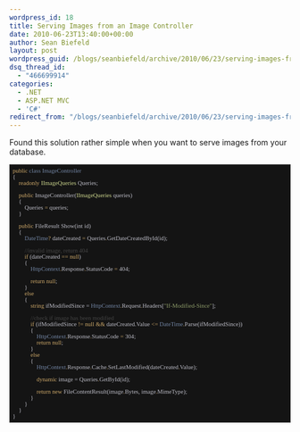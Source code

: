 ```yaml
---
wordpress_id: 18
title: Serving Images from an Image Controller
date: 2010-06-23T13:40:00+00:00
author: Sean Biefeld
layout: post
wordpress_guid: /blogs/seanbiefeld/archive/2010/06/23/serving-images-from-an-image-controller.aspx
dsq_thread_id:
  - "466699914"
categories:
  - .NET
  - ASP.NET MVC
  - 'C#'
redirect_from: "/blogs/seanbiefeld/archive/2010/06/23/serving-images-from-an-image-controller.aspx/"
---
```

Found this solution rather simple when you want to serve images from your database.

<pre style="overflow-x:scroll;background-color: #141414;font-family: Lucida Console;padding: 5px;border:solid 1px #333;overflow: auto;color: #BEBEC8;font-size: 8pt"><span style="color: #cda869">public</span> <span style="color: #7386a5">class</span> <span style="color: #7386a5">ImageController</span>
{
	<span style="color: #cda869">readonly</span> <span style="color: #d0da90">IImageQueries</span> Queries;

	<span style="color: #cda869">public</span> ImageController(<span style="color: #d0da90">IImageQueries</span> queries)
	{
		Queries <span style="color: #cda869">=</span> queries;
	}

	<span style="color: #cda869">public</span> FileResult Show(int id)
	{
		<span style="color: #7386a5">DateTime</span><span style="color: #cda869">?</span> dateCreated <span style="color: #cda869">=</span> Queries<span style="color: #cda869">.</span>GetDateCreatedById(id);

		<span style="color: #444">//invalid image, return 404</span>
		<span style="color: #cda869">if</span> (dateCreated <span style="color: #cda869">== null</span>)
		{
			<span style="color: #7386a5">HttpContext</span><span style="color: #cda869">.</span>Response<span style="color: #cda869">.</span>StatusCode <span style="color: #cda869">=</span> 404;

			<span style="color: #cda869">return null</span>;
		}
		<span style="color: #cda869">else</span>
		{
			<span style="color: #cda869">string</span> ifModifiedSince = <span style="color: #7386a5">HttpContext</span><span style="color: #cda869">.</span>Request<span style="color: #cda869">.</span>Headers[<span style="color: #8f9d6a">"If-Modified-Since"</span>];

			<span style="color: #444">//check if image has been modified</span>
			<span style="color: #cda869">if</span> (ifModifiedSince <span style="color: #cda869">!= null &&</span> dateCreated.Value <span style="color: #cda869">&lt;=</span> <span style="color: #7386a5">DateTime</span><span style="color: #cda869">.</span>Parse(ifModifiedSince))
			{
				<span style="color: #7386a5">HttpContext</span><span style="color: #cda869">.</span>Response<span style="color: #cda869">.</span>StatusCode <span style="color: #cda869">=</span> 304;
				<span style="color: #cda869">return null</span>;
			}
			<span style="color: #cda869">else</span>
			{
				<span style="color: #7386a5">HttpContext</span><span style="color: #cda869">.</span>Response<span style="color: #cda869">.</span>Cache<span style="color: #cda869">.</span>SetLastModified(dateCreated<span style="color: #cda869">.</span>Value);

				<span style="color: #cda869">dynamic</span> image = Queries<span style="color: #cda869">.</span>GetById(id);

				<span style="color: #cda869">return new</span> FileContentResult(image<span style="color: #cda869">.</span>Bytes, image<span style="color: #cda869">.</span>MimeType);
			}
		}
	}
}
</pre>